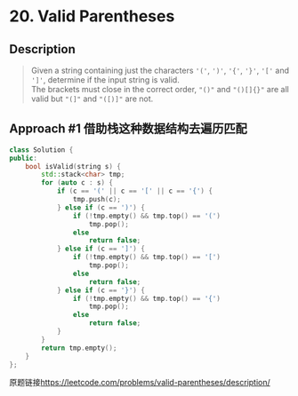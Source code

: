 # 20. Valid Parentheses

## Description
>Given a string containing just the characters `'('`, `')'`, `'{'`, `'}'`, `'['` and `']'`, determine if the input string is valid.    
The brackets must close in the correct order, `"()"` and `"()[]{}"` are all valid but `"(]"` and `"([)]"` are not.

## Approach #1 借助栈这种数据结构去遍历匹配
```C++
class Solution {
public:
    bool isValid(string s) {
        std::stack<char> tmp;
        for (auto c : s) {
            if (c == '(' || c == '[' || c == '{') {
                tmp.push(c);
            } else if (c == ')') {
                if (!tmp.empty() && tmp.top() == '(')
                    tmp.pop();
                else
                    return false;
            } else if (c == ']') {
                if (!tmp.empty() && tmp.top() == '[')
                    tmp.pop();
                else
                    return false;
            } else if (c == '}') {
                if (!tmp.empty() && tmp.top() == '{')
                    tmp.pop();
                else
                    return false;
            }
        }
        return tmp.empty();
    }
};
```

原题链接<https://leetcode.com/problems/valid-parentheses/description/>
